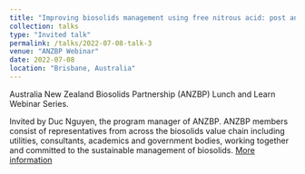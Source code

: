 ```yaml
---
title: "Improving biosolids management using free nitrous acid: post anaerobic aerobic digestion"
collection: talks
type: "Invited talk"
permalink: /talks/2022-07-08-talk-3
venue: "ANZBP Webinar"
date: 2022-07-08
location: "Brisbane, Australia"
---
```


Australia New Zealand Biosolids Partnership (ANZBP) Lunch and Learn Webinar Series. 

Invited by Duc Nguyen, the program manager of ANZBP. ANZBP members consist of representatives from across the biosolids value chain including utilities, consultants, academics and government bodies, working together and committed to the sustainable management of biosolids. [More information](https://www.biosolids.com.au/advisory-committee/mission/)